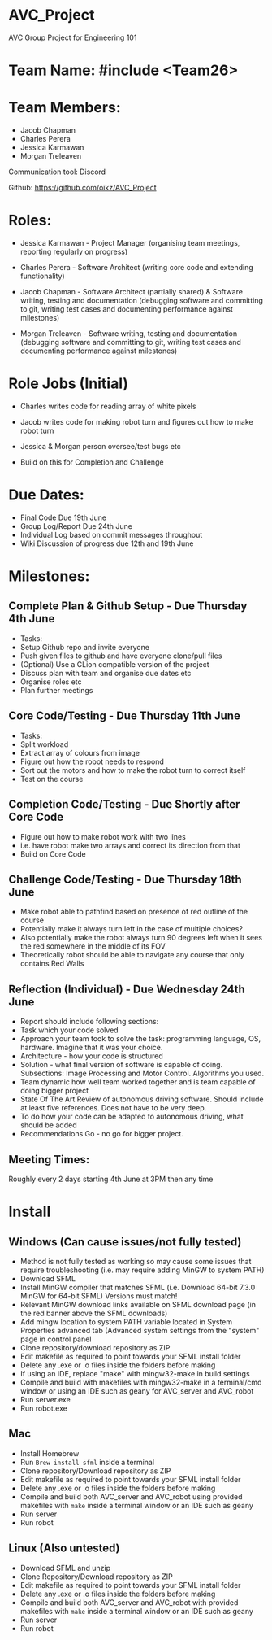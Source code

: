 # AVC_Project
AVC Group Project for Engineering 101

# Team Name: #include \<Team26>

# Team Members:
* Jacob Chapman
* Charles Perera
* Jessica Karmawan
* Morgan Treleaven

Communication tool:
Discord

Github: https://github.com/oikz/AVC_Project

# Roles:
* Jessica Karmawan - Project Manager (organising team meetings, reporting regularly on progress)

* Charles Perera - Software Architect (writing core code and extending functionality)

* Jacob Chapman - Software Architect (partially shared) & Software writing, testing and documentation (debugging software and committing to git, writing test cases and documenting performance against milestones)

* Morgan Treleaven - Software writing, testing and documentation (debugging software and committing to git, writing test cases and documenting performance against milestones)


# Role Jobs (Initial)
* Charles writes code for reading array of white pixels
* Jacob writes code for making robot turn and figures out how to make robot turn
* Jessica & Morgan person oversee/test bugs etc

* Build on this for Completion and Challenge



# Due Dates:
* Final Code Due 19th June
* Group Log/Report Due 24th June
* Individual Log based on commit messages throughout
* Wiki Discussion of progress due 12th and 19th June


# Milestones:
## Complete Plan & Github Setup - Due Thursday 4th June
*    Tasks:
*    Setup Github repo and invite everyone
*    Push given files to github and have everyone clone/pull files
*    (Optional) Use a CLion compatible version of the project
*    Discuss plan with team and organise due dates etc
*    Organise roles etc
*    Plan further meetings

## Core Code/Testing            - Due Thursday 11th June
*    Tasks:
*    Split workload
*    Extract array of colours from image
*    Figure out how the robot needs to respond
*    Sort out the motors and how to make the robot turn to correct itself
*    Test on the course

## Completion Code/Testing      - Due Shortly after Core Code
*    Figure out how to make robot work with two lines
*    i.e. have robot make two arrays and correct its direction from that
*    Build on Core Code
    
## Challenge Code/Testing       - Due Thursday 18th June
*    Make robot able to pathfind based on presence of red outline of the course 
*    Potentially make it always turn left in the case of multiple choices?
*    Also potentially make the robot always turn 90 degrees left when it sees the red somewhere in the middle of its FOV
*    Theoretically robot should be able to navigate any course that only contains Red Walls

## Reflection (Individual)      - Due Wednesday 24th June
* Report should include following sections:
*    Task which your code solved
*    Approach your team took to solve the task: programming language, OS, hardware. Imagine that it was your choice.
*    Architecture - how your code is structured
*    Solution - what final version of software is capable of doing. Subsections: Image Processing and Motor Control. Algorithms you used.
*    Team dynamic how well team worked together and is team capable of doing bigger project
*    State Of The Art Review of autonomous driving software. Should include at least five references. Does not have to be very deep.
*    To do how your code can be adapted to autonomous driving, what should be added
*    Recommendations Go - no go for bigger project. 


## Meeting Times:
Roughly every 2 days starting 4th June at 3PM then any time


# Install

## Windows (Can cause issues/not fully tested)
* Method is not fully tested as working so may cause some issues that require troubleshooting (i.e. may require adding MinGW to system PATH)
* Download SFML 
* Install MinGW compiler that matches SFML (i.e. Download 64-bit 7.3.0 MinGW for 64-bit SFML) Versions must match!
* Relevant MinGW download links available on SFML download page (in the red banner above the SFML downloads)
* Add mingw location to system PATH variable located in System Properties advanced tab (Advanced system settings from the "system" page in control panel
* Clone repository/download repository as ZIP
* Edit makefile as required to point towards your SFML install folder
* Delete any .exe or .o files inside the folders before making
* If using an IDE, replace "make" with mingw32-make in build settings
* Compile and build with makefiles with mingw32-make in a terminal/cmd window or using an IDE such as geany for AVC_server and AVC_robot
* Run server.exe
* Run robot.exe

## Mac
* Install Homebrew  
* Run ```Brew install sfml``` inside a terminal
* Clone repository/Download repository as ZIP
* Edit makefile as required to point towards your SFML install folder
* Delete any .exe or .o files inside the folders before making
* Compile and build both AVC_server and AVC_robot using provided makefiles with ```make``` inside a terminal window or an IDE such as geany
* Run server
* Run robot

## Linux (Also untested)
* Download SFML and unzip
* Clone Repository/Download repository as ZIP
* Edit makefile as required to point towards your SFML install folder
* Delete any .exe or .o files inside the folders before making
* Compile and build both AVC_server and AVC_robot with provided makefiles with ```make``` inside a terminal window or an IDE such as geany
* Run server
* Run robot
